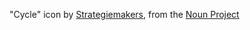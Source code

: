 "Cycle" icon by [Strategiemakers](https://www.strategiemakers.nl/), from the [Noun Project](https://thenounproject.com/term/cycle/2556457)
